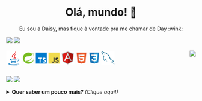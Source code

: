 <h1 align="center">Olá, mundo! 👋</h1> 


<p align="center">Eu sou a Daisy, mas fique à vontade pra me chamar de Day :wink:</p>

<div >
  <img height="160em" src="https://github-readme-stats.vercel.app/api?username=Day-Namite&theme=midnight-purple&show_icons=true"/>
  <img height="160em" src="https://github-readme-stats.vercel.app/api/top-langs/?username=Day-Namite&layout=compact&theme=midnight-purple"/>
</div>


<div style="display: inline_block"><br>

<img align="center" height="40" width="40" src="https://raw.githubusercontent.com/devicons/devicon/master/icons/java/java-original.svg">
<img align="center" height="30" width="30" src="https://raw.githubusercontent.com/devicons/devicon/master/icons/spring/spring-original.svg">
<img align="center" height="30" width="30" src="https://raw.githubusercontent.com/devicons/devicon/master/icons/typescript/typescript-plain.svg">
<img align="center" height="30" width="30" src="https://raw.githubusercontent.com/devicons/devicon/master/icons/javascript/javascript-original.svg">
<img align="center" height="35" width="35" src="https://raw.githubusercontent.com/devicons/devicon/master/icons/angularjs/angularjs-original.svg">
<img align="center" height="30" width="30" src="https://raw.githubusercontent.com/devicons/devicon/master/icons/html5/html5-original.svg">
<img align="center" height="30" width="30" src="https://raw.githubusercontent.com/devicons/devicon/master/icons/css3/css3-original.svg">
<img align="center" height="35" width="35" src="https://raw.githubusercontent.com/devicons/devicon/master/icons/mysql/mysql-original.svg">
<img align="right" src="http://pa1.narvii.com/6853/600b1486b2dda8d6976e915d55e19662aa9cdfdd_00.gif">
	</div>
	
 ##
 
<div> 
  <a href = "mailto:daisybarbosa.p@gmail.com"><img src="https://img.shields.io/badge/-Gmail-%23333?style=for-the-badge&logo=gmail&logoColor=white" target="_blank"></a>
  <a href="https://www.linkedin.com/in/daisy-barbosa/" target="_blank"><img src="https://img.shields.io/badge/-LinkedIn-%230077B5?style=for-the-badge&logo=linkedin&logoColor=white" target="_blank"></a> 
</div>


<p align="center">
<details></p> <p align="center">
	<summary> <b> Quer saber um pouco mais? </b> <i>(Clique aqui!)</i> </summary> </p>

	
Sou apaixonada por música e poesia, uma pessoa do amor mesmo e quando bate a inspiração também escrevo... Gosto muito de ver séries e filmes, ainda mais se for animação. 

Descobri na infância minha admiração pela tecnologia, quando acompanhava meu irmão no curso de computação. Pra uma criança periférica, sem computador, fazer um e-mail, jogar no click jogos, desenhar no paint era surreal e mesmo sendo muito tímida aprendia observando.

Superei a minha timidez lá no ensino médio, onde conheci as minhas melhores amigas e montamos uma banda. Eu tinha uma pequena noção de violão, mas queria ser baixista, daí a gente segurou uma na mão da outra e fomos juntas aprender a tocar e exercitar a paciência. Me arrisco a dizer que foi aí que eu aprendi a trabalhar em equipe.

Sempre quis ser uma pessoa independente, então comecei a trabalhar fora aos 13 anos de idade e atuei em várias áreas, aquele pau pra toda obra mesmo, sabe? Mas foi no meu último emprego, que desenvolvi a liderança e fui promovida à supervisora, lá eu tinha que cuidar de uma grande equipe. Gosto de ajudar pessoas, então foi uma alegria imensa ajudar outros 3 liderados a serem promovidos também.

Mas sentia que faltava alguma coisa que fizesse meu olho brilhar, igual o da Daisynha criança e aí, conheci a Generation, que foi onde eu aprendi sobre BSMs como a persistencia, mentalidade de crescimento, responsabilidade pessoal e as hard skills que me trouxeram conhecimento da linguagem java, em Mysql, em Spring Boot, Angular, então eu finalmente iniciei meu caminho onde eu queria, hoje sou uma dev Java Jr Fullstack, em busca de aprimoramento na carreira. Em algum momento, eu pensei que talvez fosse tarde pra mim, mas como já disse Schopenhauer : *A glória é tanto mais tardia quanto mais duradoura há de ser, porque todo fruto delicioso amadurece lentamente.*

	
	
	

	




